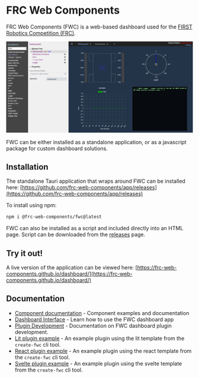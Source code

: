 # FRC Web Components

FRC Web Components (FWC) is a web-based dashboard used for the [FIRST Robotics Competition (FRC)](https://www.firstinspires.org/robotics/frc).

![dashboard image](./docs/images/dashboard.png)

FWC can be either installed as a standalone application, or as a javascript package for custom dashboard solutions.

## Installation

The standalone Tauri application that wraps around FWC can be installed here: [https://github.com/frc-web-components/app/releases](https://github.com/frc-web-components/app/releases)

To install using npm:

```bash
npm i @frc-web-components/fwc@latest
```

FWC can also be installed as a script and included directly into an HTML page. Script can be downloaded from the [releases](https://github.com/frc-web-components/frc-web-components/releases) page.

## Try it out!

A live version of the application can be viewed here: [https://frc-web-components.github.io/dashboard/](https://frc-web-components.github.io/dashboard/)

## Documentation

- [Component documentation](https://frc-web-components.github.io/storybook) - Component examples and documentation
- [Dashboard Interface](/docs/dashboard.md) - Learn how to use the FWC dashboard app
- [Plugin Development](/docs/plugins.md) - Documentation on FWC dashboard plugin development.
- [Lit plugin example](/examples/lit-plugin/README.md) - An example plugin using the lit template from the `create-fwc` cli tool.
- [React plugin example](/examples/react-plugin/README.md) - An example plugin using the react template from the `create-fwc` cli tool.
- [Svelte plugin example](/examples/svelte-plugin/README.md) - An example plugin using the svelte template from the `create-fwc` cli tool.
